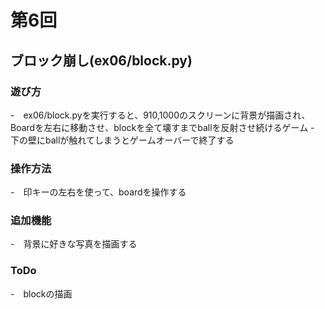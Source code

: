 # 第6回
## ブロック崩し(ex06/block.py)
### 遊び方
-　ex06/block.pyを実行すると、910,1000のスクリーンに背景が描画され、Boardを左右に移動させ、blockを全て壊すまでballを反射させ続けるゲーム
-　下の壁にballが触れてしまうとゲームオーバーで終了する
### 操作方法
-　印キーの左右を使って、boardを操作する
### 追加機能
-　背景に好きな写真を描画する 
### ToDo
-　blockの描画
